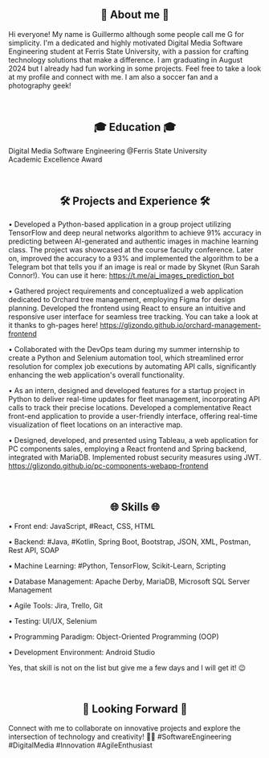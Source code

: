 <h2 align="center">👤 About me 👤</h2>

Hi everyone! My name is Guillermo although some people call me G for simplicity. I'm a dedicated and highly motivated Digital Media Software Engineering student at Ferris State University, with a passion for crafting technology solutions that make a difference. I am graduating in August 2024 but I already had fun working in some projects. Feel free to take a look at my profile and connect with me. I am also a soccer fan and a photography geek!

</br>

<h2 align="center">🎓 Education 🎓</h2>

Digital Media Software Engineering @Ferris State University </br>
Academic Excellence Award

</br>

<h2 align="center">🛠️ Projects and Experience 🛠️</h2>

• Developed a Python-based application in a group project utilizing TensorFlow and deep neural networks algorithm to achieve 91% accuracy in predicting between AI-generated and authentic images in machine learning class. The project was showcased at the course faculty conference. Later on, improved the accuracy to a 93% and implemented the algorithm to be a Telegram bot that tells you if an image is real or made by Skynet (Run Sarah Connor!). You can use it here: https://t.me/ai_images_prediction_bot

• Gathered project requirements and conceptualized a web application dedicated to Orchard tree management, employing Figma for design planning. Developed the frontend using React to ensure an intuitive and responsive user interface for seamless tree tracking.
You can take a look at it thanks to gh-pages here!
https://glizondo.github.io/orchard-management-frontend

• Collaborated with the DevOps team during my summer internship to create a Python and Selenium automation tool, which streamlined error resolution for complex job executions by automating API calls, significantly enhancing the web application's overall functionality.

• As an intern, designed and developed features for a startup project in Python to deliver real-time updates for fleet management, incorporating API calls to track their precise locations. Developed a complementative React front-end application to provide a user-friendly interface, offering real-time visualization of fleet locations on an interactive map.

• Designed, developed, and presented using Tableau, a web application for PC components sales, employing a React frontend and Spring backend, integrated with MariaDB. Implemented robust security measures using JWT.
https://glizondo.github.io/pc-components-webapp-frontend

</br>

<h2 align="center">🌐 Skills 🌐</h2>

• Front end: JavaScript, #React, CSS, HTML

• Backend: #Java, #Kotlin, Spring Boot, Bootstrap, JSON, XML, Postman, Rest API, SOAP

• Machine Learning: #Python, TensorFlow, Scikit-Learn, Scripting

• Database Management: Apache Derby, MariaDB, Microsoft SQL Server Management

• Agile Tools: Jira, Trello, Git

• Testing: UI/UX, Selenium

• Programming Paradigm: Object-Oriented Programming (OOP)

• Development Environment: Android Studio

Yes, that skill is not on the list but give me a few days and I will get it! 😉

</br>

<h2 align="center">🌟 Looking Forward 🌟</h2>

Connect with me to collaborate on innovative projects and explore the intersection of technology and creativity! 🤝✨ #SoftwareEngineering #DigitalMedia #Innovation #AgileEnthusiast





